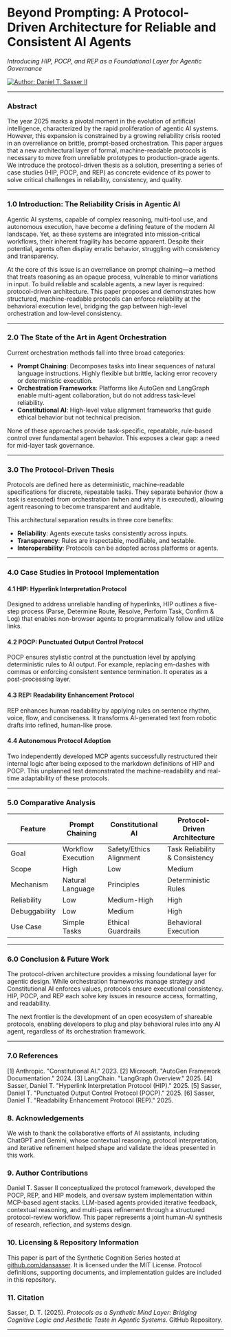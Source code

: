 # **Beyond Prompting: A Protocol-Driven Architecture for Reliable and Consistent AI Agents**
*Introducing HIP, POCP, and REP as a Foundational Layer for Agentic Governance*


[![Author: Daniel T. Sasser II](https://img.shields.io/badge/Author-Daniel_T._Sasser_II-orange.svg)](https://dansasser.me)

---

### Abstract

The year 2025 marks a pivotal moment in the evolution of artificial intelligence, characterized by the rapid proliferation of agentic AI systems. However, this expansion is constrained by a growing reliability crisis rooted in an overreliance on brittle, prompt-based orchestration. This paper argues that a new architectural layer of formal, machine-readable protocols is necessary to move from unreliable prototypes to production-grade agents. We introduce the protocol-driven thesis as a solution, presenting a series of case studies (HIP, POCP, and REP) as concrete evidence of its power to solve critical challenges in reliability, consistency, and quality.

---

### 1.0 Introduction: The Reliability Crisis in Agentic AI

Agentic AI systems, capable of complex reasoning, multi-tool use, and autonomous execution, have become a defining feature of the modern AI landscape. Yet, as these systems are integrated into mission-critical workflows, their inherent fragility has become apparent. Despite their potential, agents often display erratic behavior, struggling with consistency and transparency.

At the core of this issue is an overreliance on prompt chaining—a method that treats reasoning as an opaque process, vulnerable to minor variations in input. To build reliable and scalable agents, a new layer is required: protocol-driven architecture. This paper proposes and demonstrates how structured, machine-readable protocols can enforce reliability at the behavioral execution level, bridging the gap between high-level orchestration and low-level consistency.

---

### 2.0 The State of the Art in Agent Orchestration

Current orchestration methods fall into three broad categories:

* **Prompt Chaining**: Decomposes tasks into linear sequences of natural language instructions. Highly flexible but brittle, lacking error recovery or deterministic execution.
* **Orchestration Frameworks**: Platforms like AutoGen and LangGraph enable multi-agent collaboration, but do not address task-level reliability.
* **Constitutional AI**: High-level value alignment frameworks that guide ethical behavior but not technical precision.

None of these approaches provide task-specific, repeatable, rule-based control over fundamental agent behavior. This exposes a clear gap: a need for mid-layer task governance.

---

### 3.0 The Protocol-Driven Thesis

Protocols are defined here as deterministic, machine-readable specifications for discrete, repeatable tasks. They separate behavior (how a task is executed) from orchestration (when and why it is executed), allowing agent reasoning to become transparent and auditable.

This architectural separation results in three core benefits:

* **Reliability**: Agents execute tasks consistently across inputs.
* **Transparency**: Rules are inspectable, modifiable, and testable.
* **Interoperability**: Protocols can be adopted across platforms or agents.

---

### 4.0 Case Studies in Protocol Implementation

#### 4.1 HIP: Hyperlink Interpretation Protocol

Designed to address unreliable handling of hyperlinks, HIP outlines a five-step process (Parse, Determine Route, Resolve, Perform Task, Confirm & Log) that enables non-browser agents to programmatically follow and utilize links.

#### 4.2 POCP: Punctuated Output Control Protocol

POCP ensures stylistic control at the punctuation level by applying deterministic rules to AI output. For example, replacing em-dashes with commas or enforcing consistent sentence termination. It operates as a post-processing layer.

#### 4.3 REP: Readability Enhancement Protocol

REP enhances human readability by applying rules on sentence rhythm, voice, flow, and conciseness. It transforms AI-generated text from robotic drafts into refined, human-like prose.

#### 4.4 Autonomous Protocol Adoption

Two independently developed MCP agents successfully restructured their internal logic after being exposed to the markdown definitions of HIP and POCP. This unplanned test demonstrated the machine-readability and real-time adaptability of these protocols.

---

### 5.0 Comparative Analysis

| Feature       | Prompt Chaining    | Constitutional AI       | Protocol-Driven Architecture   |
| ------------- | ------------------ | ----------------------- | ------------------------------ |
| Goal          | Workflow Execution | Safety/Ethics Alignment | Task Reliability & Consistency |
| Scope         | High               | Low                     | Medium                         |
| Mechanism     | Natural Language   | Principles              | Deterministic Rules            |
| Reliability   | Low                | Medium-High             | High                           |
| Debuggability | Low                | Medium                  | High                           |
| Use Case      | Simple Tasks       | Ethical Guardrails      | Behavioral Execution           |

---

### 6.0 Conclusion & Future Work

The protocol-driven architecture provides a missing foundational layer for agentic design. While orchestration frameworks manage strategy and Constitutional AI enforces values, protocols ensure executional consistency. HIP, POCP, and REP each solve key issues in resource access, formatting, and readability.

The next frontier is the development of an open ecosystem of shareable protocols, enabling developers to plug and play behavioral rules into any AI agent, regardless of its orchestration framework.

---

### 7.0 References

[1] Anthropic. "Constitutional AI." 2023.
[2] Microsoft. "AutoGen Framework Documentation." 2024.
[3] LangChain. "LangGraph Overview." 2025.
[4] Sasser, Daniel T. "Hyperlink Interpretation Protocol (HIP)." 2025.
[5] Sasser, Daniel T. "Punctuated Output Control Protocol (POCP)." 2025.
[6] Sasser, Daniel T. "Readability Enhancement Protocol (REP)." 2025.

### **8. Acknowledgements**

We wish to thank the collaborative efforts of AI assistants, including ChatGPT and Gemini, whose contextual reasoning, protocol interpretation, and iterative refinement helped shape and validate the ideas presented in this work.

### **9. Author Contributions**

Daniel T. Sasser II conceptualized the protocol framework, developed the POCP, REP, and HIP models, and oversaw system implementation within MCP-based agent stacks. LLM-based agents provided iterative feedback, contextual reasoning, and multi-pass refinement through a structured protocol-review workflow. This paper represents a joint human-AI synthesis of research, reflection, and systems design.

### **10. Licensing & Repository Information**

This paper is part of the Synthetic Cognition Series hosted at [github.com/dansasser](https://github.com/dansasser). It is licensed under the MIT License. Protocol definitions, supporting documents, and implementation guides are included in this repository.

### **11. Citation**

Sasser, D. T. (2025). *Protocols as a Synthetic Mind Layer: Bridging Cognitive Logic and Aesthetic Taste in Agentic Systems*. GitHub Repository.

---
